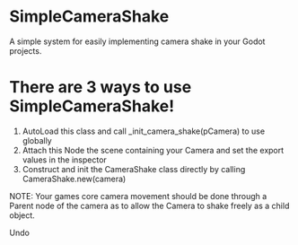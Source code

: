 # SimpleCameraShake
A simple system for easily implementing camera shake in your Godot projects.

# There are 3 ways to use SimpleCameraShake!

1. AutoLoad this class and call _init_camera_shake(pCamera) to use globally 
2. Attach this Node the scene containing your Camera and set the export values in the inspector
3. Construct and init the CameraShake class directly by calling CameraShake.new(camera)

NOTE: Your games core camera movement should be done through a Parent node of the camera as to allow the Camera to shake freely as a child object.


Undo
